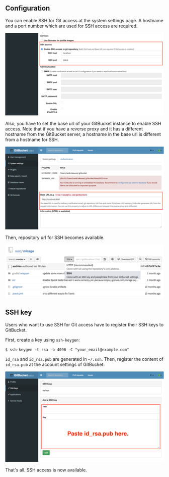 ## Configuration

You can enable SSH for Git access at the system settings page. A hostname and a port number which are used for SSH access are required.

![SSH configuration](ssh_configuration1.png)

Also, you have to set the base url of your GitBucket instance to enable SSH access. Note that if you have a reverse proxy and it has a different hostname from the GitBucket server, a hostname in the base url is different from a hostname for SSH.

![Base URL is required](ssh_configuration2.png)

Then, repository url for SSH becomes available.

![SSH became available](ssh_configuration3.png)

## SSH key

Users who want to use SSH for Git access have to register their SSH keys to GitBucket.

First, create a key using `ssh-keygen`:

```
$ ssh-keygen -t rsa -b 4096 -C "your_email@example.com"
```

`id_rsa` and `id_rsa.pub` are generated in `~/.ssh`. Then, register the content of `id_rsa.pub` at the account settings of GitBucket: 

![Register public key](ssh_configuration4.png)

That's all. SSH access is now available.
